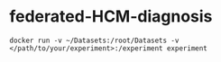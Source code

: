 # federated-HCM-diagnosis

```shell
docker run -v ~/Datasets:/root/Datasets -v </path/to/your/experiment>:/experiment experiment
```


